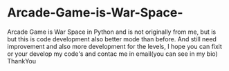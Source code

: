# Arcade-Game-is-War-Space-
Arcade Game is War Space in Python and is not originally from me, but is but this is code development also better mode than before.
And still need improvement and also more development for the levels, I hope you can fixit or your develop my code's and contac me in email(you can see in my bio) ThankYou
